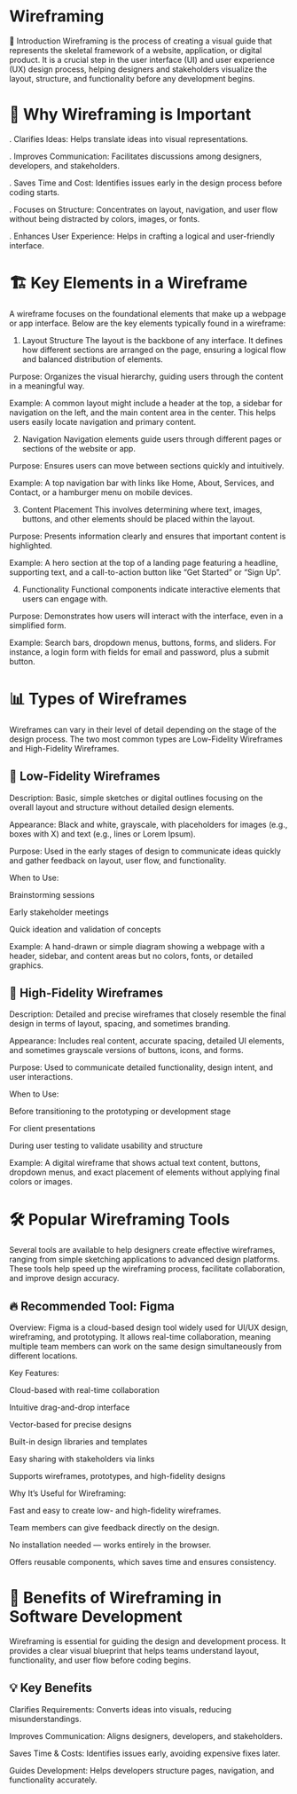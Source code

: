# Wireframing


📄 Introduction
Wireframing is the process of creating a visual guide that represents the skeletal framework of a website, application, or digital product. It is a crucial step in the user interface (UI) and user experience (UX) design process, helping designers and stakeholders visualize the layout, structure, and functionality before any development begins.


# 🎯 Why Wireframing is Important
. Clarifies Ideas: Helps translate ideas into visual representations.

. Improves Communication: Facilitates discussions among designers, developers, and stakeholders.

. Saves Time and Cost: Identifies issues early in the design process before coding starts.

. Focuses on Structure: Concentrates on layout, navigation, and user flow without being distracted by colors, images, or fonts.

. Enhances User Experience: Helps in crafting a logical and user-friendly interface.


# 🏗️ Key Elements in a Wireframe
A wireframe focuses on the foundational elements that make up a webpage or app interface. Below are the key elements typically found in a wireframe:

1. Layout Structure
The layout is the backbone of any interface. It defines how different sections are arranged on the page, ensuring a logical flow and balanced distribution of elements.

Purpose: Organizes the visual hierarchy, guiding users through the content in a meaningful way.

Example: A common layout might include a header at the top, a sidebar for navigation on the left, and the main content area in the center. This helps users easily locate navigation and primary content.

2. Navigation
Navigation elements guide users through different pages or sections of the website or app.

Purpose: Ensures users can move between sections quickly and intuitively.

Example: A top navigation bar with links like Home, About, Services, and Contact, or a hamburger menu on mobile devices.

3. Content Placement
This involves determining where text, images, buttons, and other elements should be placed within the layout.

Purpose: Presents information clearly and ensures that important content is highlighted.

Example: A hero section at the top of a landing page featuring a headline, supporting text, and a call-to-action button like “Get Started” or “Sign Up”.

4. Functionality
Functional components indicate interactive elements that users can engage with.

Purpose: Demonstrates how users will interact with the interface, even in a simplified form.

Example: Search bars, dropdown menus, buttons, forms, and sliders. For instance, a login form with fields for email and password, plus a submit button.


# 📊 Types of Wireframes
Wireframes can vary in their level of detail depending on the stage of the design process. The two most common types are Low-Fidelity Wireframes and High-Fidelity Wireframes.

## 🔹 Low-Fidelity Wireframes
Description: Basic, simple sketches or digital outlines focusing on the overall layout and structure without detailed design elements.

Appearance: Black and white, grayscale, with placeholders for images (e.g., boxes with X) and text (e.g., lines or Lorem Ipsum).

Purpose: Used in the early stages of design to communicate ideas quickly and gather feedback on layout, user flow, and functionality.

When to Use:

Brainstorming sessions

Early stakeholder meetings

Quick ideation and validation of concepts

Example: A hand-drawn or simple diagram showing a webpage with a header, sidebar, and content areas but no colors, fonts, or detailed graphics.

## 🔸 High-Fidelity Wireframes
Description: Detailed and precise wireframes that closely resemble the final design in terms of layout, spacing, and sometimes branding.

Appearance: Includes real content, accurate spacing, detailed UI elements, and sometimes grayscale versions of buttons, icons, and forms.

Purpose: Used to communicate detailed functionality, design intent, and user interactions.

When to Use:

Before transitioning to the prototyping or development stage

For client presentations

During user testing to validate usability and structure

Example: A digital wireframe that shows actual text content, buttons, dropdown menus, and exact placement of elements without applying final colors or images.


# 🛠️ Popular Wireframing Tools
Several tools are available to help designers create effective wireframes, ranging from simple sketching applications to advanced design platforms. These tools help speed up the wireframing process, facilitate collaboration, and improve design accuracy.

## 🔥 Recommended Tool: Figma
Overview: Figma is a cloud-based design tool widely used for UI/UX design, wireframing, and prototyping. It allows real-time collaboration, meaning multiple team members can work on the same design simultaneously from different locations.

Key Features:

Cloud-based with real-time collaboration

Intuitive drag-and-drop interface

Vector-based for precise designs

Built-in design libraries and templates

Easy sharing with stakeholders via links

Supports wireframes, prototypes, and high-fidelity designs

Why It’s Useful for Wireframing:

Fast and easy to create low- and high-fidelity wireframes.

Team members can give feedback directly on the design.

No installation needed — works entirely in the browser.

Offers reusable components, which saves time and ensures consistency.


# 🚀 Benefits of Wireframing in Software Development
Wireframing is essential for guiding the design and development process. It provides a clear visual blueprint that helps teams understand layout, functionality, and user flow before coding begins.

## 💡 Key Benefits
Clarifies Requirements: Converts ideas into visuals, reducing misunderstandings.

Improves Communication: Aligns designers, developers, and stakeholders.

Saves Time & Costs: Identifies issues early, avoiding expensive fixes later.

Guides Development: Helps developers structure pages, navigation, and functionality accurately.
